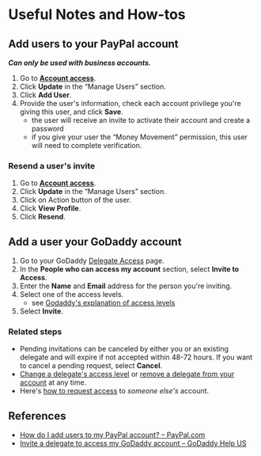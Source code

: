 # Useful Notes and How-tos

## Add users to your PayPal account

***Can only be used with business accounts.***

1. Go to **[Account access](https://www.paypal.com/businessmanage/account/accountAccess)**.
2. Click **Update** in the “Manage Users” section.
3. Click **Add User**.
4. Provide the user's information, check each account privilege you're giving this user, and click **Save**.
    * the user will receive an invite to activate their account and create a password
    * if you give your user the “Money Movement” permission, this user will need to complete verification.

### Resend a user's invite

1. Go to **[Account access](https://www.paypal.com/businessmanage/account/accountAccess)**.
2. Click **Update** in the “Manage Users” section.
3. Click on Action button of the user.
4. Click **View Profile**.
5. Click **Resend**.


## Add a user your GoDaddy account

1. Go to your GoDaddy [Delegate Access](https://account.godaddy.com/access) page.
2. In the **People who can access my account** section, select **Invite to Access**.
3. Enter the **Name** and **Email** address for the person you're inviting.
4. Select one of the access levels.
    * see [Godaddy's explanation of access levels](https://www.godaddy.com/help/delegate-access-levels-of-permission-12374)
5. Select **Invite**.

### Related steps

* Pending invitations can be canceled by either you or an existing delegate and will expire if not accepted within 48-72 hours. If you want to cancel a pending request, select **Cancel**.
* [Change a delegate's access level](https://www.godaddy.com/help/change-a-delegates-access-level-12377) or [remove a delegate from your account](https://www.godaddy.com/help/remove-a-delegate-user-from-my-account-19326) at any time.
* Here's [how to request access](https://www.godaddy.com/help/request-access-to-another-persons-godaddy-account-12379) to *someone else's* account.


## References

* [How do I add users to my PayPal account? – PayPal.com](https://www.paypal.com/us/smarthelp/article/how-do-i-add-users-to-my-paypal-account-faq1605)
* [Invite a delegate to access my GoDaddy account – GoDaddy Help US](https://www.godaddy.com/help/invite-a-delegate-to-access-my-godaddy-account-12376)

